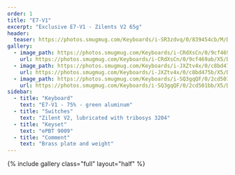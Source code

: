 ```yaml
---
order: 1
title: "E7-V1"
excerpt: "Exclusive E7-V1 - Zilents V2 65g"
header:
  teaser: https://photos.smugmug.com/Keyboards/i-SR3zdvq/0/839454cb/M/DSC_1506-M.jpg
gallery:
  - image_path: https://photos.smugmug.com/Keyboards/i-CRdXsCn/0/9cf469ab/M/DSC_1511-M.jpg
    url: https://photos.smugmug.com/Keyboards/i-CRdXsCn/0/9cf469ab/X5/DSC_1511-X5.jpg
  - image_path: https://photos.smugmug.com/Keyboards/i-JXZtv4x/0/c8bd475b/M/DSC_1507-M.jpg
    url: https://photos.smugmug.com/Keyboards/i-JXZtv4x/0/c8bd475b/X5/DSC_1507-X5.jpg
  - image_path: https://photos.smugmug.com/Keyboards/i-SQ3gqQF/0/2cd501bb/M/DSC_1519-M.jpg
    url: https://photos.smugmug.com/Keyboards/i-SQ3gqQF/0/2cd501bb/X5/DSC_1519-X5.jpg
sidebar:
  - title: "Keyboard"
    text: "E7-V1 - 75% - green aluminum"
  - title: "Switches"
    text: "Zilent V2, lubricated with tribosys 3204"
  - title: "Keyset"
    text: "ePBT 9009"
  - title: "Comment"
    text: "Brass plate and weight"
---
```


{% include gallery class="full" layout="half" %}
